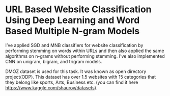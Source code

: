 # URL Based Website Classification Using Deep Learning and Word Based Multiple N-gram Models

I’ve applied SGD and MNB classifiers for website classification by performing stemming on words within URLs and then also applied the same algorithms on n-grams without performing stemming.
I’ve also implemented CNN on unigram, bigram, and trigram models.

DMOZ dataset is used for this task. It was known as open directory project(ODP). This dataset has over 1.5 websites with 15 categories that they belong like sports, Arts, Business etc.
(you can find it here https://www.kaggle.com/shaurov/datasets).
